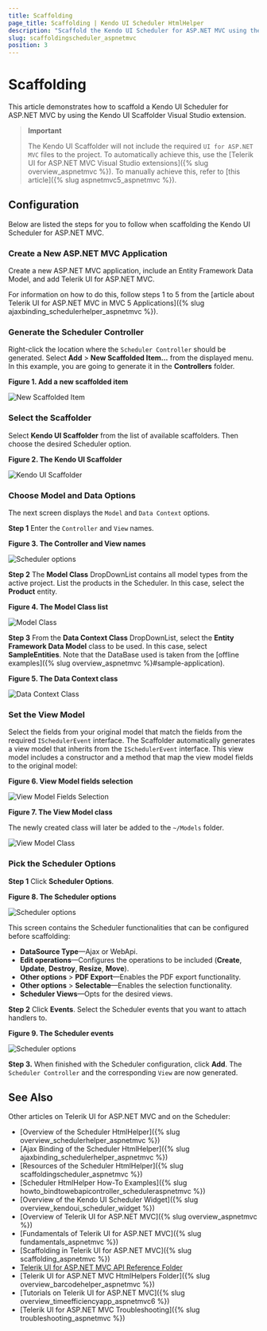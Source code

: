 ```yaml
---
title: Scaffolding
page_title: Scaffolding | Kendo UI Scheduler HtmlHelper
description: "Scaffold the Kendo UI Scheduler for ASP.NET MVC using the Kendo UI Scaffolder extension for Visual Studio."
slug: scaffoldingscheduler_aspnetmvc
position: 3
---
```


# Scaffolding

This article demonstrates how to scaffold a Kendo UI Scheduler for ASP.NET MVC by using the Kendo UI Scaffolder Visual Studio extension.

> **Important**  
>
> The Kendo UI Scaffolder will not include the required `UI for ASP.NET MVC` files to the project. To automatically achieve this, use the [Telerik UI for ASP.NET MVC Visual Studio extensions]({% slug overview_aspnetmvc %}). To manually achieve this, refer to [this article]({% slug aspnetmvc5_aspnetmvc %}).

## Configuration

Below are listed the steps for you to follow when scaffolding the Kendo UI Scheduler for ASP.NET MVC.

### Create a New ASP.NET MVC Application

Create a new ASP.NET MVC application, include an Entity Framework Data Model, and add Telerik UI for ASP.NET MVC.

For information on how to do this, follow steps 1 to 5 from the [article about Telerik UI for ASP.NET MVC in MVC 5 Applications]({% slug ajaxbinding_schedulerhelper_aspnetmvc %}).

### Generate the Scheduler Controller

Right-click the location where the `Scheduler Controller` should be generated. Select **Add** > **New Scaffolded Item...** from the displayed menu. In this example, you are going to generate it in the **Controllers** folder.

**Figure 1. Add a new scaffolded item**

![New Scaffolded Item](/aspnet-mvc/helpers/scheduler/images/scaffolding/scheduler_new_scaffolded_item.png)

### Select the Scaffolder

Select **Kendo UI Scaffolder** from the list of available scaffolders. Then choose the desired Scheduler option.

**Figure 2. The Kendo UI Scaffolder**

![Kendo UI Scaffolder](/aspnet-mvc/images/scaffolding/kendo_ui_scaffolder.png)  

### Choose Model and Data Options

The next screen displays the `Model` and `Data Context` options.

**Step 1** Enter the `Controller` and `View` names.

**Figure 3. The Controller and View names**

![Scheduler options](/aspnet-mvc/helpers/scheduler/images/scaffolding/ui_for_aspnetmvc_scheduler_1.png)

**Step 2** The **Model Class** DropDownList contains all model types from the active project. List the products in the Scheduler. In this case, select the **Product** entity.

**Figure 4. The Model Class list**

![Model Class](/aspnet-mvc/helpers/scheduler/images/scaffolding/ui_for_aspnetmvc_scheduler_3.png)

**Step 3** From the **Data Context Class** DropDownList, select the **Entity Framework Data Model** class to be used. In this case, select **SampleEntities**. Note that the DataBase used is taken from the [offline examples]({% slug overview_aspnetmvc %}#sample-application).

**Figure 5. The Data Context class**

![Data Context Class](/aspnet-mvc/helpers/scheduler/images/scaffolding/ui_for_aspnetmvc_scheduler_2.png)  

### Set the View Model

Select the fields from your original model that match the fields from the required `ISchedulerEvent` interface. The Scaffolder automatically generates a view model that inherits from the `ISchedulerEvent` interface. This view model includes a constructor and a method that map the view model fields to the original model:  

**Figure 6. View Model fields selection**

![View Model Fields Selection](/aspnet-mvc/helpers/scheduler/images/scaffolding/ui_for_aspnetmvc_scheduler_4.png)  

**Figure 7. The View Model class**

The newly created class will later be added to the `~/Models` folder.

![View Model Class](/aspnet-mvc/helpers/scheduler/images/scaffolding/ui_for_aspnetmvc_scheduler_7.png)

### Pick the Scheduler Options

**Step 1** Click **Scheduler Options**.

**Figure 8. The Scheduler options**

![Scheduler options](/aspnet-mvc/helpers/scheduler/images/scaffolding/ui_for_aspnetmvc_scheduler_5.png)

This screen contains the Scheduler functionalities that can be configured before scaffolding:  

* **DataSource Type**&mdash;Ajax or WebApi.
* **Edit operations**&mdash;Configures the operations to be included (**Create**, **Update**, **Destroy**, **Resize**, **Move**).
* **Other options** > **PDF Export**&mdash;Enables the PDF export functionality.
* **Other options** > **Selectable**&mdash;Enables the selection functionality.
* **Scheduler Views**&mdash;Opts for the desired views.

**Step 2** Click **Events**. Select the Scheduler events that you want to attach handlers to.

**Figure 9. The Scheduler events**

![Scheduler options](/aspnet-mvc/helpers/scheduler/images/scaffolding/ui_for_aspnetmvc_scheduler_6.png)  

**Step 3.** When finished with the Scheduler configuration, click **Add**. The `Scheduler Controller` and the corresponding `View` are now generated.

## See Also

Other articles on Telerik UI for ASP.NET MVC and on the Scheduler:

* [Overview of the Scheduler HtmlHelper]({% slug overview_schedulerhelper_aspnetmvc %})
* [Ajax Binding of the Scheduler HtmlHelper]({% slug ajaxbinding_schedulerhelper_aspnetmvc %})
* [Resources of the Scheduler HtmlHelper]({% slug scaffoldingscheduler_aspnetmvc %})
* [Scheduler HtmlHelper How-To Examples]({% slug howto_bindtowebapicontroller_scheduleraspnetmvc %})
* [Overview of the Kendo UI Scheduler Widget]({% slug overview_kendoui_scheduler_widget %})
* [Overview of Telerik UI for ASP.NET MVC]({% slug overview_aspnetmvc %})
* [Fundamentals of Telerik UI for ASP.NET MVC]({% slug fundamentals_aspnetmvc %})
* [Scaffolding in Telerik UI for ASP.NET MVC]({% slug scaffolding_aspnetmvc %})
* [Telerik UI for ASP.NET MVC API Reference Folder](/api/aspnet-mvc/Kendo.Mvc/AggregateFunction)
* [Telerik UI for ASP.NET MVC HtmlHelpers Folder]({% slug overview_barcodehelper_aspnetmvc %})
* [Tutorials on Telerik UI for ASP.NET MVC]({% slug overview_timeefficiencyapp_aspnetmvc6 %})
* [Telerik UI for ASP.NET MVC Troubleshooting]({% slug troubleshooting_aspnetmvc %})
